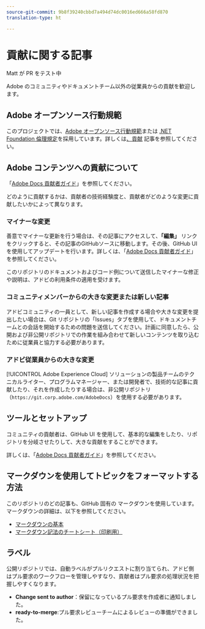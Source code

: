 ```yaml
---
source-git-commit: 9b8f39240cbbd7a494d74dc0016ed666a58fd870
translation-type: ht

---
```

# 貢献に関する記事

Matt が PR をテスト中

Adobe のコミュニティやドキュメントチーム以外の従業員からの貢献を歓迎します。

## Adobe オープンソース行動規範

このプロジェクトでは、[Adobe オープンソース行動規範](code-of-conduct.md)または [.NET Foundation 倫理規定](https://dotnetfoundation.org/code-of-conduct)を採用しています。詳しくは[、貢献](contributing.md) 記事を参照してください。

## Adobe コンテンツへの貢献について

「[Adobe Docs 貢献者ガイド](https://docs.adobe.com/help/en/contributor/contributor-guide/introduction.html)」を参照してください。

どのように貢献するかは、貢献者の技術経験度と、貢献者がどのような変更に貢献したいかによって異なります。

### マイナーな変更

善意でマイナーな更新を行う場合は、その記事にアクセスして、**「編集」** リンクをクリックすると、その記事のGitHubソースに移動します。その後、GitHub UIを使用してアップデートを行います。詳しくは、「[Adobe Docs 貢献者ガイド](https://docs.adobe.com/help/en/contributor/contributor-guide/introduction.html)」を参照してください。

このリポジトリのドキュメントおよびコード例について送信したマイナーな修正や説明は、アドビの利用条件の適用を受けます。

### コミュニティメンバーからの大きな変更または新しい記事

アドビコミュニティの一員として、新しい記事を作成する場合や大きな変更を提出したい場合は、Git リポジトリの「Issues」タブを使用して、ドキュメントチームとの会話を開始するための問題を送信してください。計画に同意したら、公開および非公開リポジトリでの作業を組み合わせて新しいコンテンツを取り込むために従業員と協力する必要があります。

<!--
If you submit a pull request with significant changes to documentation and code examples, you'll see a message in the pull request asking you to submit an online contribution license agreement (CLA). We need you to complete the online form before we can review your pull request.
-->

### アドビ従業員からの大きな変更

[!UICONTROL Adobe Experience Cloud] ソリューションの製品チームのテクニカルライター、プログラムマネージャー、または開発者で、技術的な記事に貢献したり、それを作成したりする場合は、非公開リポジトリ（`https://git.corp.adobe.com/AdobeDocs`）を使用する必要があります。

<!--Employees from other parts of the Adobe world should use the public repo for minor updates.-->

## ツールとセットアップ

コミュニティの貢献者は、GitHub UI を使用して、基本的な編集をしたり、リポジトリを分岐させたりして、大きな貢献をすることができます。

詳しくは、「[Adobe Docs 貢献者ガイド](https://docs.adobe.com/help/en/contributor/contributor-guide/introduction.html)」を参照してください。

## マークダウンを使用してトピックをフォーマットする方法

このリポジトリのどの記事も、GitHub 固有の マークダウンを使用しています。マークダウンの詳細は、以下を参照してください。

* [マークダウンの基本](https://help.github.com/articles/getting-started-with-writing-and-formatting-on-github/)
* [マークダウン記法のチートシート（印刷用）](https://guides.github.com/pdfs/markdown-cheatsheet-online.pdf)

## ラベル

公開リポジトリでは、自動ラベルがプルリクエストに割り当てられ、アドビ側はプル要求のワークフローを管理しやすなり、貢献者はプル要求の処理状況を把握しやすくなります。

* **Change sent to author**：保留になっているプル要求を作成者に通知しました。
* **ready-to-merge**:プル要求レビューチームによるレビューの準備ができました。
